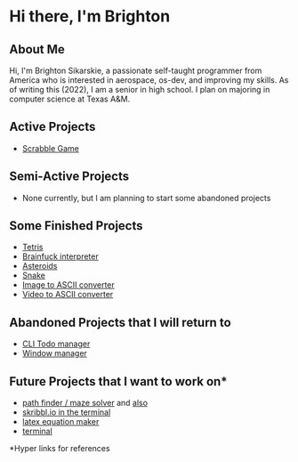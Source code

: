<h1>Hi there, I'm Brighton</h1>

<h2>About Me</h2>
Hi, I'm Brighton Sikarskie, a passionate self-taught programmer from America who is interested in aerospace, os-dev, and improving my skills. As of writing this (2022), I am a senior in high school. I plan on majoring in computer science at Texas A&M.

<h2>Active Projects</h2>

- [Scrabble Game](https://github.com/bsikar/scrabble)

<h2>Semi-Active Projects</h2>

- None currently, but I am planning to start some abandoned projects

<h2>Some Finished Projects</h2>

- [Tetris](https://github.com/bsikar/tetris)
- [Brainfuck interpreter](https://github.com/bsikar/brainfuck)
- [Asteroids](https://github.com/bsikar/asteroids)
- [Snake](https://github.com/bsikar/snake)
- [Image to ASCII converter](https://github.com/bsikar/image_to_ascii)
- [Video to ASCII converter](https://github.com/bsikar/video_to_ascii)

<h2>Abandoned Projects that I will return to</h2>

- [CLI Todo manager](https://github.com/bsikar/voodo)
- [Window manager](https://github.com/bsikar/windex)

<h2>Future Projects that I want to work on*</h2>

- [path finder / maze solver](https://github.com/AshishS-1123/Maze-Solver) and [also](https://github.com/ivan-ristovic/maze-pathfinder)
- [skribbl.io in the terminal](https://github.com/elkowar/Termibbl)
- [latex equation maker](https://github.com/marktext/marktext)
- [terminal](https://st.suckless.org/)

*Hyper links for references
